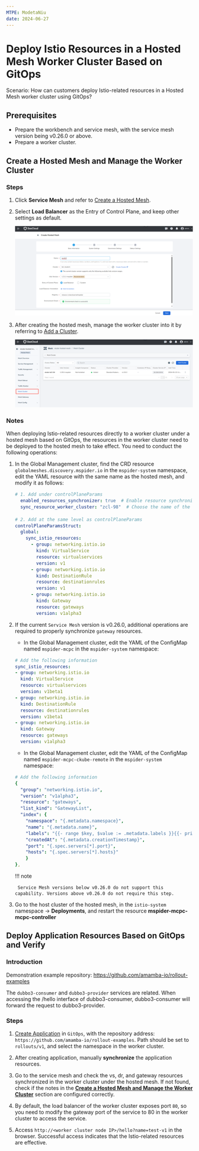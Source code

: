 ```yaml
---
MTPE: ModetaNiu
date: 2024-06-27
---
```


# Deploy Istio Resources in a Hosted Mesh Worker Cluster Based on GitOps

Scenario: How can customers deploy Istio-related resources in a Hosted Mesh worker cluster using GitOps?

## Prerequisites

- Prepare the workbench and service mesh, with the service mesh version being v0.26.0 or above.
- Prepare a worker cluster.

## Create a Hosted Mesh and Manage the Worker Cluster

### Steps

1. Click **Service Mesh** and refer to [Create a Hosted Mesh](../../mspider/user-guide/service-mesh/README.md).

2. Select **Load Balancer** as the Entry of Control Plane, and keep other settings as default.

    ![Select LB](../images/istio1.png)

3. After creating the hosted mesh, manage the worker cluster into it by referring to [Add a Cluster](../../mspider/user-guide/cluster-management/join-clus.md).

    ![Add a Cluster](../images/istio2.png)

### Notes

When deploying Istio-related resources directly to a worker cluster under a hosted mesh based on GitOps, 
the resources in the worker cluster need to be deployed to the hosted mesh to take effect. You need to 
conduct the following operations:

1. In the Global Management cluster, find the CRD resource `globalmeshes.discovery.mspider.io` in the `mspider-system` namespace, 
   edit the YAML resource with the same name as the hosted mesh, and modify it as follows:

    ```yaml
    # 1. Add under controlPlaneParams
      enabled_resources_synchronizer: true  # Enable resource synchronization for the worker cluster
      sync_resource_worker_cluster: "zcl-98"  # Choose the name of the worker cluster to monitor and synchronize

    # 2. Add at the same level as controlPlaneParams
    controlPlaneParamsStruct:
      global:
        sync_istio_resources:
          - group: networking.istio.io
            kind: VirtualService
            resource: virtualservices
            version: v1
          - group: networking.istio.io
            kind: DestinationRule
            resource: destinationrules
            version: v1
          - group: networking.istio.io
            kind: Gateway
            resource: gateways
            version: v1alpha3   
    ```

2. If the current `Service Mesh` version is v0.26.0, additional operations are required to properly synchronize `gateway` resources.

    - In the Global Management cluster, edit the YAML of the ConfigMap named `mspider-mcpc` in the `mspider-system` namespace:

    ```yaml
    # Add the following information
    sync_istio_resources:
    - group: networking.istio.io
      kind: VirtualService
      resource: virtualservices
      version: v1beta1
    - group: networking.istio.io
      kind: DestinationRule
      resource: destinationrules
      version: v1beta1
    - group: networking.istio.io
      kind: Gateway
      resource: gateways
      version: v1alpha3
    ```

    - In the Global Management cluster, edit the YAML of the ConfigMap named `mspider-mcpc-ckube-remote` in the `mspider-system` namespace:

    ```yaml
    # Add the following information        
    {
      "group": "networking.istio.io",
      "version": "v1alpha3",
      "resource": "gateways",
      "list_kind": "GatewayList",
      "index": {
        "namespace": "{.metadata.namespace}",
        "name": "{.metadata.name}",
        "labels": "{{- range $key, $value := .metadata.labels }}{{- print $key \"=\" $value | quote }},{{- end -}}",
        "createdAt": "{.metadata.creationTimestamp}",
        "port": "{.spec.servers[*].port}",
        "hosts": "{.spec.servers[*].hosts}"
        }
    },
    ```

    !!! note

        Service Mesh versions below v0.26.0 do not support this capability. Versions above v0.26.0 do not require this step.

3. Go to the host cluster of the hosted mesh, in the `istio-system` namespace -> **Deployments**, 
   and restart the resource **mspider-mcpc-mcpc-controller**

## Deploy Application Resources Based on GitOps and Verify

### Introduction

Demonstration example repository: https://github.com/amamba-io/rollout-examples

The `dubbo3-consumer` and `dubbo3-provider` services are related. When accessing the /hello interface of dubbo3-consumer, 
dubbo3-consumer will forward the request to dubbo3-provider.

### Steps

1. [Create Application](../user-guide/gitops/create-argo-cd.md) in `GitOps`, with the repository address: `https://github.com/amamba-io/rollout-examples`. 
   Path should be set to `rollouts/v1`, and select the namespace in the worker cluster.

3. After creating application, manually **synchronize** the application resources.

4. Go to the service mesh and check the vs, dr, and gateway resources synchronized in the worker cluster under the hosted mesh. 
   If not found, check if the notes in the **[Create a Hosted Mesh and Manage the Worker Cluster](../../mspider/user-guide/service-mesh/README.md)** section are configured correctly.

5. By default, the load balancer of the worker cluster exposes port `80`, so you need to modify the gateway port of the service 
   to 80 in the worker cluster to access the service.

6. Access `http://<worker cluster node IP>/hello?name=test-v1` in the browser. Successful access indicates 
   that the Istio-related resources are effective.
